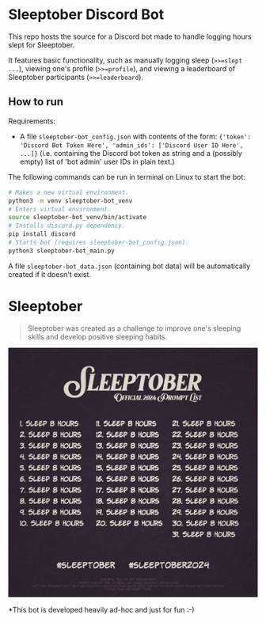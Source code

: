 #  Sleeptober Discord Bot

This repo hosts the source for a Discord bot made to handle logging hours slept for Sleeptober.

It features basic functionality, such as manually logging sleep (`>>=slept ...`), viewing one's profile (`>>=profile`), and viewing a leaderboard of Sleeptober participants (`>>=leaderboard`).

## How to run

Requirements:
- A file `sleeptober-bot_config.json` with contents of the form: `{'token': 'Discord Bot Token Here', 'admin_ids': ['Discord User ID Here', ...]}` (i.e. containing the Discord bot token as string and a (possibly empty) list of 'bot admin' user IDs in plain text.)

The following commands can be run in terminal on Linux to start the bot:
```bash
# Makes a new virtual environment.
python3 -m venv sleeptober-bot_venv
# Enters virtual environment.
source sleeptober-bot_venv/bin/activate
# Installs discord.py dependency.
pip install discord
# Starts bot (requires sleeptober-bot_config.json).
python3 sleeptober-bot_main.py
```

A file `sleeptober-bot_data.json` (containing bot data) will be automatically created if it doesn't exist.


# Sleeptober

> Sleeptober was created as a challenge to improve one's sleeping skills and develop positive sleeping habits.

![Sleeptober 2024 Official Prompt List](Gallery/Sleeptober_2024_Official_Prompt_List.png)

*This bot is developed heavily ad-hoc and just for fun :-)
